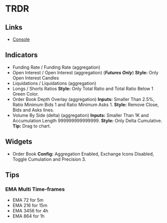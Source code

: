 # TRDR

## Links

- [Console](https://trdr.io/console)

## Indicators

- Funding Rate / Funding Rate (aggregation)
- Open Interest / Open Interest (aggregation) (**_Futures Only_**) **Style:** Only Open Interest Candles
- Liquidations / Liquidations (aggregation)
- Longs / Shorts Ratios **Style:** Only Total Ratio and Total Ratio Below 1 Green Color.
- Order Book Depth Overlay (aggregation) **Inputs:** Smaller Than 2.5%, Ratio Minimum Bids 1 and Ratio Minimum Asks 1. **Style:** Remove Close, Bids and Asks lines.
- Volume By Side (delta) (aggregation) **Inputs:** Smaller Than 1K and Accumulation Length 999999999999999. **Style:** Only Delta Cumulative. **Tip:** Drag to chart.

<!--
- Longs / Shorts Ratios (aggregation)
- Order Book Top Levels
- Order Book Depth Overlay (aggregation)
-->

## Widgets

- Order Book **Config:** Aggregation Enabled, Exchange Icons Disabled, Toggle Cumulation and Precision 3.

## Tips

### EMA Multi Time-frames

- EMA 72 for 5m
- EMA 216 for 15m
- EMA 3456 for 4h
- EMA 864 for 1h
